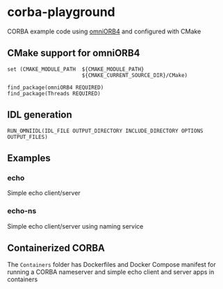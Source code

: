 # corba-playground
CORBA example code using [omniORB4](http://omniorb.sourceforge.net/) and configured with CMake

## CMake support for omniORB4
```
set (CMAKE_MODULE_PATH  ${CMAKE_MODULE_PATH}
                        ${CMAKE_CURRENT_SOURCE_DIR}/CMake)

find_package(omniORB4 REQUIRED)
find_package(Threads REQUIRED)
```

## IDL generation
```
RUN_OMNIIDL(IDL_FILE OUTPUT_DIRECTORY INCLUDE_DIRECTORY OPTIONS OUTPUT_FILES)
```

## Examples

### echo
Simple echo client/server

### echo-ns
Simple echo client/server using naming service

## Containerized CORBA

The `Containers` folder has Dockerfiles and Docker Compose manifest for running a CORBA nameserver and simple echo client and server apps in containers
